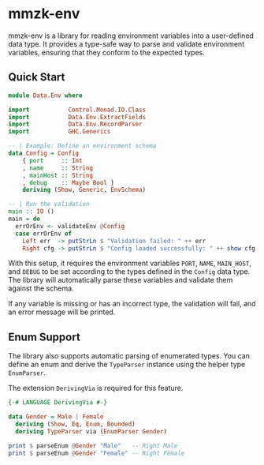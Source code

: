 # mmzk-env

mmzk-env is a library for reading environment variables into a user-defined data
type. It provides a type-safe way to parse and validate environment variables,
ensuring that they conform to the expected types.

## Quick Start

```Haskell
module Data.Env where

import           Control.Monad.IO.Class
import           Data.Env.ExtractFields
import           Data.Env.RecordParser
import           GHC.Generics

-- | Example: Define an environment schema
data Config = Config
    { port     :: Int
    , name     :: String
    , mainHost :: String
    , debug    :: Maybe Bool }
    deriving (Show, Generic, EnvSchema)

-- | Run the validation
main :: IO ()
main = do
  errOrEnv <- validateEnv @Config
  case errOrEnv of
    Left err  -> putStrLn $ "Validation failed: " ++ err
    Right cfg -> putStrLn $ "Config loaded successfully: " ++ show cfg
```

With this setup, it requires the environment variables `PORT`, `NAME`, `MAIN_HOST`, and `DEBUG` to be set according to the types defined in the `Config` data type. The library will automatically parse these variables and validate them against the schema.

If any variable is missing or has an incorrect type, the validation will fail, and an error message will be printed.

## Enum Support

The library also supports automatic parsing of enumerated types. You can define an enum and derive the `TypeParser` instance using the helper type `EnumParser`.

The extension `DerivingVia` is required for this feature.

```Haskell
{-# LANGUAGE DerivingVia #-}

data Gender = Male | Female
  deriving (Show, Eq, Enum, Bounded)
  deriving TypeParser via (EnumParser Gender)

print $ parseEnum @Gender "Male"   -- Right Male
print $ parseEnum @Gender "Female" -- Right Female
```
